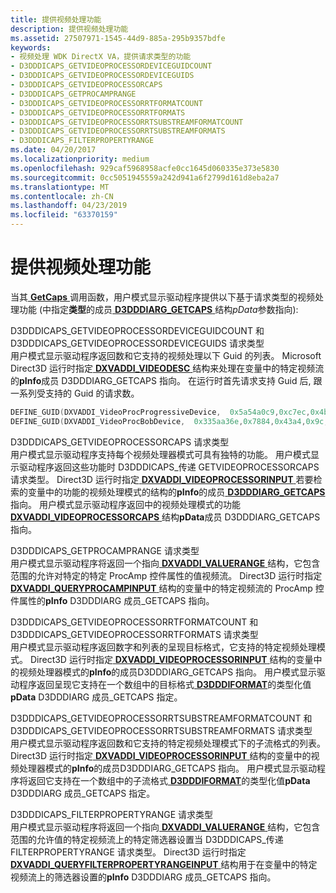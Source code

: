 ```yaml
---
title: 提供视频处理功能
description: 提供视频处理功能
ms.assetid: 27507971-1545-44d9-885a-295b9357bdfe
keywords:
- 视频处理 WDK DirectX VA，提供请求类型的功能
- D3DDDICAPS_GETVIDEOPROCESSORDEVICEGUIDCOUNT
- D3DDDICAPS_GETVIDEOPROCESSORDEVICEGUIDS
- D3DDDICAPS_GETVIDEOPROCESSORCAPS
- D3DDDICAPS_GETPROCAMPRANGE
- D3DDDICAPS_GETVIDEOPROCESSORRTFORMATCOUNT
- D3DDDICAPS_GETVIDEOPROCESSORRTFORMATS
- D3DDDICAPS_GETVIDEOPROCESSORRTSUBSTREAMFORMATCOUNT
- D3DDDICAPS_GETVIDEOPROCESSORRTSUBSTREAMFORMATS
- D3DDDICAPS_FILTERPROPERTYRANGE
ms.date: 04/20/2017
ms.localizationpriority: medium
ms.openlocfilehash: 929caf5968958acfe0cc1645d060335e373e5830
ms.sourcegitcommit: 0cc5051945559a242d941a6f2799d161d8eba2a7
ms.translationtype: MT
ms.contentlocale: zh-CN
ms.lasthandoff: 04/23/2019
ms.locfileid: "63370159"
---
```

# <a name="providing-capabilities-for-video-processing"></a>提供视频处理功能


当其[ **GetCaps** ](https://msdn.microsoft.com/library/windows/hardware/ff566762)调用函数，用户模式显示驱动程序提供以下基于请求类型的视频处理功能 (中指定**类型**的成员[ **D3DDDIARG\_GETCAPS** ](https://msdn.microsoft.com/library/windows/hardware/ff543148)结构*pData*参数指向):

<span id="D3DDDICAPS_GETVIDEOPROCESSORDEVICEGUIDCOUNT_and_D3DDDICAPS_GETVIDEOPROCESSORDEVICEGUIDS_request_types"></span><span id="d3dddicaps_getvideoprocessordeviceguidcount_and_d3dddicaps_getvideoprocessordeviceguids_request_types"></span><span id="D3DDDICAPS_GETVIDEOPROCESSORDEVICEGUIDCOUNT_AND_D3DDDICAPS_GETVIDEOPROCESSORDEVICEGUIDS_REQUEST_TYPES"></span>D3DDDICAPS\_GETVIDEOPROCESSORDEVICEGUIDCOUNT 和 D3DDDICAPS\_GETVIDEOPROCESSORDEVICEGUIDS 请求类型  
用户模式显示驱动程序返回数和它支持的视频处理以下 Guid 的列表。 Microsoft Direct3D 运行时指定[ **DXVADDI\_VIDEODESC** ](https://msdn.microsoft.com/library/windows/hardware/ff562944)结构来处理在变量中的特定视频流的**pInfo**成员 D3DDDIARG\_GETCAPS 指向。 在运行时首先请求支持 Guid 后, 跟一系列受支持的 Guid 的请求数。

```cpp
DEFINE_GUID(DXVADDI_VideoProcProgressiveDevice,  0x5a54a0c9,0xc7ec,0x4bd9,0x8e,0xde,0xf3,0xc7,0x5d,0xc4,0x39,0x3b);
DEFINE_GUID(DXVADDI_VideoProcBobDevice,  0x335aa36e,0x7884,0x43a4,0x9c,0x91,0x7f,0x87,0xfa,0xf3,0xe3,0x7e);
```

<span id="D3DDDICAPS_GETVIDEOPROCESSORCAPS_request_type"></span><span id="d3dddicaps_getvideoprocessorcaps_request_type"></span><span id="D3DDDICAPS_GETVIDEOPROCESSORCAPS_REQUEST_TYPE"></span>D3DDDICAPS\_GETVIDEOPROCESSORCAPS 请求类型  
用户模式显示驱动程序支持每个视频处理器模式可具有独特的功能。 用户模式显示驱动程序返回这些功能时 D3DDDICAPS\_传递 GETVIDEOPROCESSORCAPS 请求类型。 Direct3D 运行时指定[ **DXVADDI\_VIDEOPROCESSORINPUT** ](https://msdn.microsoft.com/library/windows/hardware/ff562956)若要检索的变量中的功能的视频处理模式的结构的**pInfo**的成员[ **D3DDDIARG\_GETCAPS** ](https://msdn.microsoft.com/library/windows/hardware/ff543148)指向。 用户模式显示驱动程序返回中的视频处理模式的功能[ **DXVADDI\_VIDEOPROCESSORCAPS** ](https://msdn.microsoft.com/library/windows/hardware/ff562953)结构**pData**成员 D3DDDIARG\_GETCAPS 指向。

<span id="D3DDDICAPS_GETPROCAMPRANGE_request_type_"></span><span id="d3dddicaps_getprocamprange_request_type_"></span><span id="D3DDDICAPS_GETPROCAMPRANGE_REQUEST_TYPE_"></span>D3DDDICAPS\_GETPROCAMPRANGE 请求类型   
用户模式显示驱动程序将返回一个指向[ **DXVADDI\_VALUERANGE** ](https://msdn.microsoft.com/library/windows/hardware/ff562939)结构，它包含范围的允许对特定的特定 ProcAmp 控件属性的值视频流。 Direct3D 运行时指定[ **DXVADDI\_QUERYPROCAMPINPUT** ](https://msdn.microsoft.com/library/windows/hardware/ff562935)结构的变量中的特定视频流的 ProcAmp 控件属性的**pInfo** D3DDDIARG 成员\_GETCAPS 指向。

<span id="D3DDDICAPS_GETVIDEOPROCESSORRTFORMATCOUNT_and_D3DDDICAPS_GETVIDEOPROCESSORRTFORMATS_request_types"></span><span id="d3dddicaps_getvideoprocessorrtformatcount_and_d3dddicaps_getvideoprocessorrtformats_request_types"></span><span id="D3DDDICAPS_GETVIDEOPROCESSORRTFORMATCOUNT_AND_D3DDDICAPS_GETVIDEOPROCESSORRTFORMATS_REQUEST_TYPES"></span>D3DDDICAPS\_GETVIDEOPROCESSORRTFORMATCOUNT 和 D3DDDICAPS\_GETVIDEOPROCESSORRTFORMATS 请求类型  
用户模式显示驱动程序返回数字和列表的呈现目标格式，它支持的特定视频处理模式。 Direct3D 运行时指定[ **DXVADDI\_VIDEOPROCESSORINPUT** ](https://msdn.microsoft.com/library/windows/hardware/ff562956)结构的变量中的视频处理器模式的**pInfo**的成员D3DDDIARG\_GETCAPS 指向。 用户模式显示驱动程序返回呈现它支持在一个数组中的目标格式[ **D3DDDIFORMAT**](https://msdn.microsoft.com/library/windows/hardware/ff544312)的类型化值**pData** D3DDDIARG 成员\_GETCAPS 指定。

<span id="D3DDDICAPS_GETVIDEOPROCESSORRTSUBSTREAMFORMATCOUNT_and_D3DDDICAPS_GETVIDEOPROCESSORRTSUBSTREAMFORMATS_request_types"></span><span id="d3dddicaps_getvideoprocessorrtsubstreamformatcount_and_d3dddicaps_getvideoprocessorrtsubstreamformats_request_types"></span><span id="D3DDDICAPS_GETVIDEOPROCESSORRTSUBSTREAMFORMATCOUNT_AND_D3DDDICAPS_GETVIDEOPROCESSORRTSUBSTREAMFORMATS_REQUEST_TYPES"></span>D3DDDICAPS\_GETVIDEOPROCESSORRTSUBSTREAMFORMATCOUNT 和 D3DDDICAPS\_GETVIDEOPROCESSORRTSUBSTREAMFORMATS 请求类型  
用户模式显示驱动程序返回数和它支持的特定视频处理模式下的子流格式的列表。 Direct3D 运行时指定[ **DXVADDI\_VIDEOPROCESSORINPUT** ](https://msdn.microsoft.com/library/windows/hardware/ff562956)结构的变量中的视频处理器模式的**pInfo**的成员D3DDDIARG\_GETCAPS 指向。 用户模式显示驱动程序将返回它支持在一个数组中的子流格式[ **D3DDDIFORMAT**](https://msdn.microsoft.com/library/windows/hardware/ff544312)的类型化值**pData** D3DDDIARG 成员\_GETCAPS 指定。

<span id="D3DDDICAPS_FILTERPROPERTYRANGE_request_type_"></span><span id="d3dddicaps_filterpropertyrange_request_type_"></span><span id="D3DDDICAPS_FILTERPROPERTYRANGE_REQUEST_TYPE_"></span>D3DDDICAPS\_FILTERPROPERTYRANGE 请求类型   
用户模式显示驱动程序将返回一个指向[ **DXVADDI\_VALUERANGE** ](https://msdn.microsoft.com/library/windows/hardware/ff562939)结构，它包含范围的允许值的特定视频流上的特定筛选器设置当 D3DDDICAPS\_传递 FILTERPROPERTYRANGE 请求类型。 Direct3D 运行时指定[ **DXVADDI\_QUERYFILTERPROPERTYRANGEINPUT** ](https://msdn.microsoft.com/library/windows/hardware/ff562930)结构用于在变量中的特定视频流上的筛选器设置的**pInfo** D3DDDIARG 成员\_GETCAPS 指向。

 

 





